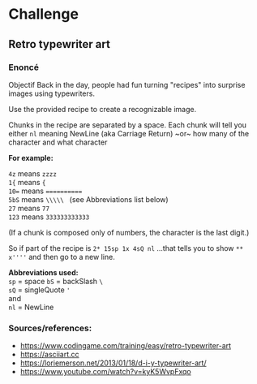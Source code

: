 # Challenge
## Retro typewriter art
### Enoncé
Objectif
Back in the day, people had fun turning "recipes" into surprise images using typewriters.

Use the provided recipe to create a recognizable image.

Chunks in the recipe are separated by a space.
Each chunk will tell you either
`nl` meaning NewLine (aka Carriage Return)
~or~
how many of the character and what character

**For example:**

`4z` means `zzzz`  
`1{` means `{`  
`10=` means `==========`  
`5bS` means `\\\\\ ` (see Abbreviations list below)  
`27` means `77`  
`123` means `333333333333`

(If a chunk is composed only of numbers, the character is the last digit.)

So if part of the recipe is
`2* 15sp 1x 4sQ nl`
...that tells you to show
`**               x''''`
and then go to a new line.


**Abbreviations used:**  
`sp` = space 
`bS` = backSlash `\`  
`sQ` = singleQuote `'`  
and  
`nl` = NewLine

### Sources/references:
- https://www.codingame.com/training/easy/retro-typewriter-art  
- https://asciiart.cc
- https://loriemerson.net/2013/01/18/d-i-y-typewriter-art/
- https://www.youtube.com/watch?v=kyK5WvpFxqo